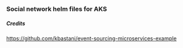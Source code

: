 ### Social network helm files for AKS


##### Credits

https://github.com/kbastani/event-sourcing-microservices-example
